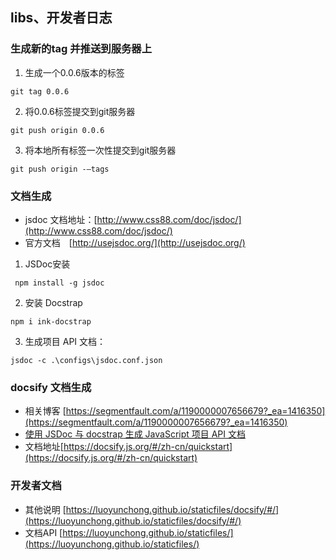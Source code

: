 ## libs、开发者日志

### 生成新的tag 并推送到服务器上

1. 生成一个0.0.6版本的标签

```
git tag 0.0.6
```

2. 将0.0.6标签提交到git服务器

```
git push origin 0.0.6
```

3. 将本地所有标签一次性提交到git服务器

```
git push origin -–tags
```


### 文档生成
* jsdoc 文档地址：[http://www.css88.com/doc/jsdoc/](http://www.css88.com/doc/jsdoc/)
* 官方文档　[http://usejsdoc.org/](http://usejsdoc.org/)

1.  JSDoc安装
~~~
 npm install -g jsdoc
~~~

2.  安装 Docstrap
~~~
npm i ink-docstrap
~~~

3. 生成项目 API 文档：
~~~~
jsdoc -c .\configs\jsdoc.conf.json
~~~~


### docsify 文档生成

* 相关博客 [https://segmentfault.com/a/1190000007656679?_ea=1416350](https://segmentfault.com/a/1190000007656679?_ea=1416350)
* [使用 JSDoc 与 docstrap 生成 JavaScript 项目 API 文档](https://lzw.me/a/jsdoc-docstrap-api.html)
* 文档地址[https://docsify.js.org/#/zh-cn/quickstart](https://docsify.js.org/#/zh-cn/quickstart)

### 开发者文档
* 其他说明 [https://luoyunchong.github.io/staticfiles/docsify/#/](https://luoyunchong.github.io/staticfiles/docsify/#/)
* 文档API [https://luoyunchong.github.io/staticfiles/](https://luoyunchong.github.io/staticfiles/)


